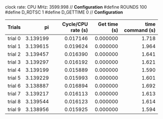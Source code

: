 clock rate:
CPU MHz:                         3599.998
// **Configuration**
#define ROUNDS 100
#define D_RDTSC 1
#define D_GETTIME 0
// **Configuration**

| Trials | pi | Cycle/CPU rate (s) | Get time (s) | time command (s) |
|-:|-:|-:|-:|-:|
| trial 0 |  3.139199 | 0.017146 | 0.000000 | 1.718 |
| trial 1 |  3.139615 | 0.019624 | 0.000000 | 1.964 |
| trial 2 |  3.139457 | 0.016390 | 0.000000 | 1.641 |
| trial 3 |  3.139297 | 0.016192 | 0.000000 | 1.621 |
| trial 4 |  3.139199 | 0.015889 | 0.000000 | 1.590 |
| trial 5 |  3.139229 | 0.015993 | 0.000000 | 1.601 |
| trial 6 |  3.138887 | 0.016894 | 0.000000 | 1.692 |
| trial 7 |  3.139217 | 0.016113 | 0.000000 | 1.613 |
| trial 8 |  3.139544 | 0.016123 | 0.000000 | 1.614 |
| trial 9 |  3.138956 | 0.015925 | 0.000000 | 1.594 |
